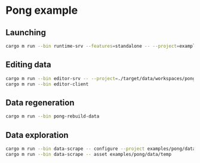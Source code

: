 # Pong example

## Launching

```sh
cargo m run --bin runtime-srv --features=standalone -- --project=examples/pong/data --root="(1d9ddd99aad89045,b3440a7c-ba07-5628-e7f8-bb89ed5de900)"
```

## Editing data

```sh
cargo m run --bin editor-srv -- --project=./target/data/workspaces/pong/ --origin=../../../../../examples/pong/data/remote/ --cas=./target/data/content-store/ --build-db=./target/data/build-db/ --scene "/scene.ent"
cargo m run --bin editor-client
```

## Data regeneration

```sh
cargo m run --bin pong-rebuild-data
```

## Data exploration

```sh
cargo m run --bin data-scrape -- configure --project examples/pong/data --output temp/
cargo m run --bin data-scrape -- asset examples/pong/data/temp
```
